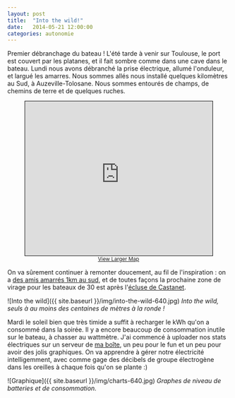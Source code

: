 ```yaml
---
layout: post
title:  "Into the wild!"
date:   2014-05-21 12:00:00
categories: autonomie
---
```


Premier débranchage du bateau ! L'été tarde à venir sur Toulouse, le
port est couvert par les platanes, et il fait sombre comme dans une
cave dans le bateau. Lundi nous avons débranché la prise électrique,
allumé l'onduleur, et largué les amarres. Nous sommes allés nous
installé quelques kilomètres au Sud, à Auzeville-Tolosane. Nous sommes
entourés de champs, de chemins de terre et de quelques ruches.

<p style='text-align: center'>
  <iframe
    width="425" height="350"
    frameborder="0" scrolling="no"
    marginheight="0" marginwidth="0"
    src="http://www.openstreetmap.org/export/embed.html?bbox=1.4892053604125977%2C43.530224688459214%2C1.5167784690856934%2C43.5418913485085&amp;layer=mapnik&amp;marker=43.53605830063241%2C1.503002643585205"
    style="border: 1px solid black">
  </iframe>
  <br/>
  <small>
    <a href="http://www.openstreetmap.org/?mlat=43.5361&amp;mlon=1.5030#map=16/43.5361/1.5030&amp;layers=N">
      View Larger Map
    </a>
  </small>
</p>

On va sûrement continuer à remonter doucement, au fil de
l'inspiration : on a
[des amis amarrés 1km au sud](http://www.ladepeche.fr/article/2014/05/15/1881436-des-chevres-pour-tondre-les-berges-du-canal-du-midi.html),
et de toutes façons la prochaine zone de virage pour les bateaux de 30
est après
l'[écluse de Castanet](http://www.canaldumidi.com/Toulousain/Castanet-Tolosan/Ecluse-de-Castanet.php).

![Into the wild]({{ site.baseurl }}/img/into-the-wild-640.jpg)
_Into the wild, seuls à au moins des centaines de mètres à la ronde !_


Mardi le soleil bien que très timide a suffit à recharger le kWh
qu'on a consommé dans la soirée. Il y a encore beaucoup de
consommation inutile sur le bateau, à chasser au wattmètre. J'ai
commencé à uploader nos stats électriques sur un serveur de
[ma boîte](http://www.sierrawireless.com/productsandservices/airvantage_m2m_cloud),
un peu pour le fun et un peu pour avoir des jolis graphiques. On va
apprendre à gérer notre électricité intelligemment, avec comme gage
des décibels de groupe électrogène dans les oreilles à chaque fois
qu'on se plante :)

![Graphique]({{ site.baseurl }}/img/charts-640.jpg)
_Graphes de niveau de batteries et de consommation._


